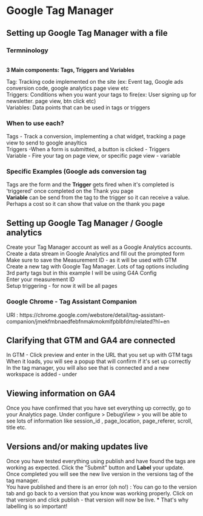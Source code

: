 # Google Tag Manager
## Setting up Google Tag Manager with a file
<h3>Termninology</h3><br />
<strong>3 Main components: Tags, Triggers and Variables</strong> <br />
<p>Tag: Tracking code implemented on the site (ex: Event tag, Google ads conversion code, google analytics page view etc<br />
Triggers: Conditions when you want your tags to fire(ex: User signing up for newsletter. page view, btn click etc)<br />
Variables: Data points that can be used in tags or triggers</p>

<h3>When to use each?</h3>
<p>Tags - Track a conversion, implementing a chat widget, tracking a page view to send to google anayltics<br />
Triggers -When a form is submitted, a button is clicked - Triggers <br />
Variable - Fire your tag on page view, or specific page view - variable<br /></p>

<h3>Specific Examples (Google ads conversion tag</h3>
<p><bold>Tags</bold> are the form and the <strong>Trigger</strong> gets fired when it's completed is 'triggered' once completed on the Thank you page<br />
<strong>Variable</strong> can be send from the tag to the trigger so it can receive a value. Perhaps a cost so it can show that value on the thank you page</p>

## Setting up Google Tag Manager / Google analytics
<p>
Create your Tag Manager account as well as a Google Analytics accounts. <br />
Create a data stream in Google Analytics and fill out the prompted form <br />
<bold>
Make sure to save the Measurement ID - as it will be used with GTM
</bold><br />
Create a new tag with Google Tag Manager. Lots of tag options including 3rd party tags but in this example I will be using G4A Config<br />
Enter your measurement ID <br />
Setup triggering - for now it will be all pages
</p>
<h3>Google Chrome - Tag Assistant Companion</h3>
<p>
URl : https://chrome.google.com/webstore/detail/tag-assistant-companion/jmekfmbnaedfebfnmakmokmlfpblbfdm/related?hl=en
</p>

## Clarifying that GTM and GA4 are connected
<p>
In GTM - Click preview and enter in the URL that you set up with GTM tags<br />
When it loads, you will see a popup that will confirm if it's set up correctly<br />
In the tag manager, you will also see that is connected and a new workspace is added - under
</p>

## Viewing information on GA4
<p>
Once you have confirmed that you have set everything up correctly, go to your Analytics page. Under configure > DebugView > you will be able to see lots of information like session_id , page_location, page_referer, scroll, title etc.
</p>

## Versions and/or making updates live
<p>
Once you have tested everything using publish and have found the tags are working as expected. Click the "Submit" button and <strong>Label</strong> your update. Once completed you will see the new live version in the versions tag of the tag manager.<br />
<italic>
You have published and there is an error (oh no!) : You can go to the version tab and go back to a version that you know was working properly. Click on that version and click publish - that version will now be live. * That's why labelling is so important!
</italic>
</p>
